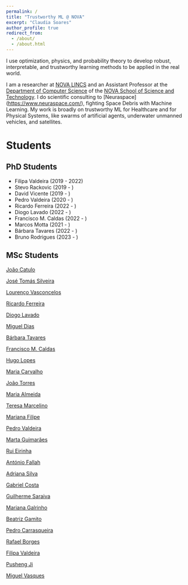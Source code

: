 ```yaml
---
permalink: /
title: "Trustworthy ML @ NOVA"
excerpt: "Claudia Soares"
author_profile: true
redirect_from: 
  - /about/
  - /about.html
---
```


I use optimization, physics, and probability theory to develop robust, interpretable, and trustworthy learning methods to be applied in the real world.


I am a researcher at [NOVA LINCS](https://nova-lincs.di.fct.unl.pt/) and an Assistant Professor at the [Department of Computer Science](https://www.di.fct.unl.pt/en) of the [NOVA School of Science and Technology](https://www.fct.unl.pt/en). I do scientific consulting to [Neuraspace] (https://www.neuraspace.com/), fighting Space Debris with Machine Learning. My work is broadly on trustworthy ML for Healthcare and for Physical Systems, like swarms of artificial agents, underwater unmanned vehicles, and satellites. 



Students
======


PhD Students
------
* Filipa Valdeira (2019 - 2022)
* Stevo Rackovic (2019 - )
* David Vicente (2019 - )
* Pedro Valdeira (2020 - )
* Ricardo Ferreira (2022 - )
* Diogo Lavado (2022 - )
* Francisco M. Caldas (2022 - )
* Marcos Motta (2021 - )
* Bárbara Tavares (2022 - )
* Bruno Rodrigues (2023 - )


MSc Students
------

[João Catulo](.)

[José Tomás Silveira](https://www.notion.so/Jos-Tom-s-Silveira-5b706b52e2734d208558ff3c10b57f7b)

[Lourenço Vasconcelos](https://www.notion.so/Louren-o-Vasconcelos-aab59dd9bea84d998b22e4f1d8876827)

[Ricardo Ferreira](https://www.notion.so/Ricardo-Ferreira-413caeab913a4ef58e9cf6cea02847bb)

[Diogo Lavado](https://www.notion.so/Diogo-Lavado-02489904d0d547818865a5eb7a194ec9)

[Miguel Dias](https://www.notion.so/Miguel-Dias-7d893e74f14c4992967ba2066153d16c)

[Bárbara Tavares](https://www.notion.so/B-rbara-Tavares-c787e1d1f4a44a88829400bd52839b25)

[Francisco M. Caldas](https://www.notion.so/Francisco-M-Caldas-fff3ebdf117c460981fd8e9c77e36910)

[Hugo Lopes](https://www.notion.so/Hugo-Lopes-3d6593b0579e480f864fe7417109ff87)

[Maria Carvalho](https://www.notion.so/Maria-Carvalho-dc8ab9c5d7cf4190b96b26ecc9a18d89)

[João Torres](https://www.notion.so/Jo-o-Torres-904cf7c314ed46d880e594a58cda47f3)

[Maria Almeida](https://www.notion.so/Maria-Almeida-0c3a4ed24b0749909f44f7afb746d291)

[Teresa Marcelino](https://www.notion.so/Teresa-Marcelino-f568e919848e4669badb493fb15dbf96)

[Mariana Filipe](https://www.notion.so/Mariana-Filipe-a176bfce72bf465d8eabb43b74ced9ef)

[Pedro Valdeira](https://www.notion.so/Pedro-Valdeira-fc31435f9d70471cb98730a64d8fcfb7)

[Marta Guimarães](https://www.notion.so/Marta-Guimar-es-01822a7e48be445286f21d3373e6eb47)

[Rui Eirinha](https://www.notion.so/Rui-Eirinha-e3346336f0e047f8aa89a3dba5226915)

[António Fallah](https://www.notion.so/Ant-nio-Fallah-601b533a366b4544ad74a909a5c74eee)

[Adriana Silva](https://www.notion.so/Adriana-Silva-92e745c7ae734b3dbeb05febddd9b391)

[Gabriel Costa](https://www.notion.so/Gabriel-Costa-e90a0c4044b84ec4ba35ad2fa310722d)

[Guilherme Saraiva](https://www.notion.so/Guilherme-Saraiva-e4a61984fe014a5196179b5cfbeacd56)

[Mariana Galrinho](https://www.notion.so/Mariana-Galrinho-fbc7eceb092441588cf001858d6bd4d6)

[Beatriz Gamito](https://www.notion.so/Beatriz-Gamito-fc3973e2339c439fb493599de8e3760d)

[Pedro Carrasqueira](https://www.notion.so/Pedro-Carrasqueira-52c7b64811b34cccad0d92ef03d7030c)

[Rafael Borges](https://www.notion.so/Rafael-Borges-f4abe6e5c538406098f0ab2d300ce335)

[Filipa Valdeira](https://www.notion.so/Filipa-Valdeira-a7a9b60560f641f58fbdb81fa1c3db9e)

[Pusheng Ji](https://www.notion.so/Pusheng-Ji-15869ee587b5494394d0671abfbe8d77)

[Miguel Vasques](https://www.notion.so/Miguel-Vasques-6986ffe071764343833600f79d1d44ff)


